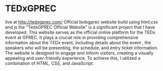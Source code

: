 # TEDxGPREC
live at http://tedxgprec.com/
Official tedxgprec website build using html,css and js
the "TedxGPREC Official Website" is a significant project that I have developed. This website serves as the official online platform for the TEDx event at GPREC. It plays a crucial role in providing comprehensive information about the TEDx event, including details about the event , the speakers who will be presenting, the schedule, and entry ticket information. The website is designed to engage and inform visitors, creating a visually appealing and user-friendly experience. To achieve this, I utilized a combination of HTML, CSS, and JavaScript.
